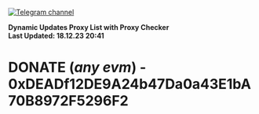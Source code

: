 [![Telegram channel](https://img.shields.io/endpoint?url=https://runkit.io/damiankrawczyk/telegram-badge/branches/master?url=https://t.me/n4z4v0d)](https://t.me/n4z4v0d) 

**Dynamic Updates Proxy List with Proxy Checker**  
**Last Updated: 18.12.23 20:41**

# DONATE (_any evm_) - 0xDEADf12DE9A24b47Da0a43E1bA70B8972F5296F2
